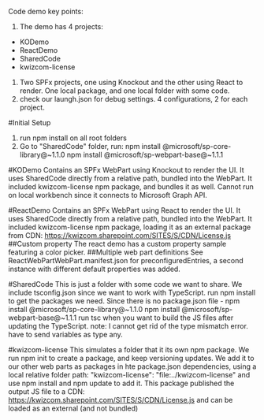 Code demo key points:

1. The demo has 4 projects:
* KODemo
* ReactDemo
* SharedCode
* kwizcom-license
1. Two SPFx projects, one using Knockout and the other using React to render. One local package, and one local folder with some code.
1. check our laungh.json for debug settings. 4 configurations, 2 for each project.

#Initial Setup
1. run npm install on all root folders
1. Go to "SharedCode" folder, run:
    npm install @microsoft/sp-core-library@~1.1.0
    npm install @microsoft/sp-webpart-base@~1.1.1

#KODemo
Contains an SPFx WebPart using Knockout to render the UI.
It uses SharedCode directly from a relative path, bundled into the WebPart.
It included kwizcom-license npm package, and bundles it as well.
Cannot run on local workbench since it connects to Microsoft Graph API.

#ReactDemo
Contains an SPFx WebPart using React to render the UI.
It uses SharedCode directly from a relative path, bundled into the WebPart.
It included kwizcom-license npm package, loading it as an external package from CDN: 
https://kwizcom.sharepoint.com/SITES/S/CDN/License.js
##Custom property
The react demo has a custom property sample featuring a color picker.
##Multiple web part definitions
See ReactWebPartWebPart.manifest.json for preconfiguredEntries, a second instance with different default properties was added.

#SharedCode
This is just a folder with some code we want to share.
We include tsconfig.json since we want to work with TypeScript.
run npm install to get the packages we need. Since there is no package.json file -
    npm install @microsoft/sp-core-library@~1.1.0
    npm install @microsoft/sp-webpart-base@~1.1.1
run tsc when you want to build the JS files after updating the TypeScript.
    note: I cannot get rid of the type mismatch error. have to send variables as type any.

#kwizcom-license
This simulates a folder that it its own npm package.
We run npm init to create a package, and keep versioning updates.
We add it to our other web parts as packages in hte package.json dependencies, using a local relative folder path:
    "kwizcom-license": "file:../kwizcom-license"
and use npm install and npm update to add it.
This package published the output JS file to a CDN:
https://kwizcom.sharepoint.com/SITES/S/CDN/License.js
and can be loaded as an external (and not bundled)